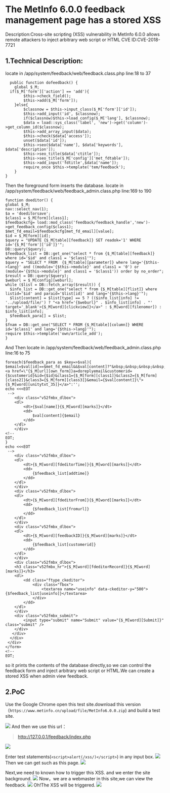 # The MetInfo 6.0.0 feedback management page has a stored XSS #

Description:Cross-site scripting (XSS) vulnerability in MetInfo 6.0.0 allows remote attackers to inject arbitrary web script or HTML
CVE ID:CVE-2018-7721
## 1.Technical Description: ##

locate in /app/system/feedback/web/feedback.class.php line:18 to 37

	  public function dofeedback() {
		global $_M;
      if($_M['form']['action'] == 'add'){
			$this->check_field();
			$this->add($_M['form']);
		}else{
			$classnow = $this->input_class($_M['form']['id']);
			$this->add_input('id', $classnow);
			if($classnow)$this->load_config($_M['lang'], $classnow);
			$data = load::sys_class('label', 'new')->get('column')->get_column_id($classnow);
			$this->add_array_input($data);
			$this->check($data['access']);
			unset($data['id']);
			$this->seo($data['name'], $data['keywords'], $data['description']);
			$this->seo_title($data['ctitle']);
			$this->seo_title($_M['config']['met_fdtable']);
			$this->add_input('fdtitle',$data['name']);
			require_once $this->template('tem/feedback');
		}
	}

Then the foreground form inserts the database.
locate in /app/system/feedback/web/feedback_admin.class.php line:169 to 190

	function doeditor() {
    global $_M;
    nav::select_nav(1);
    $a = 'doeditorsave';
    $class1 = $_M[form][class1];
	$feedbackcfg= load::mod_class('feedback/feedback_handle','new')->get_feedback_config($class1);
    $met_fd_email=$feedbackcfg[met_fd_email][value];
    $id = $_M[form][id];
    $query = "UPDATE {$_M[table][feedback]} SET readok='1' WHERE id='{$_M['form']['id']}'";
    DB::query($query);
    $feedback_list = DB::get_one("select * from {$_M[table][feedback]} where id='$id' and class1 = '$class1'");
    $query = "SELECT * FROM  {$_M[table][parameter]} where lang='{$this->lang}' and ((module='{$this->module}' and class1 = '0') or (module='{$this->module}' and class1 = '$class1')) order by no_order";
    $result = DB::query($query);
    $weburl = $_M[config][weburl];
    while ($list = DB::fetch_array($result)) {
      $info_list = DB::get_one("select * from {$_M[table][flist]} where listid='$id' and paraid='$list[id]' and lang='{$this->lang}'");
      $list[content] = $list[type] == 5 ? (($info_list[info] != '../upload/file/') ? "<a href='{$weburl}" . $info_list[info] . "' target='_blank'>{$_M[word][clickview]}</a>" : $_M[word][filenomor]) : $info_list[info];
      $feedback_para[] = $list;
    }
    $fnam = DB::get_one("SELECT * FROM {$_M[table][column]} WHERE id='$class1' and lang='{$this->lang}'");
    require $this->template('own/article_add');
	}

And Then locate in /app/system/feedback/web/feedback_admin.class.php line:16 to 75

	foreach($feedback_para as $key=>$val){
    $email=$val[id]==$met_fd_email&&$val[content]?"&nbsp;&nbsp;&nbsp;&nbsp;<a href=\"{$_M[url][own_form]}a=doreplyemail&customerid={$customerid}&id={$id}&class1={$_M[form][class1]}&class2={$_M[form][class2]}&class3={$_M[form][class3]}&email={$val[content]}\">{$_M[word][unitytxt_35]}</a>":'';
    echo <<<EOT
     -->
		<div class="v52fmbx_dlbox">
		<dl>
			<dt>{$val[name]}{$_M[word][marks]}</dt>
			<dd>
				$val[content]{$email}
			</dd>
		</dl>
		</div>
    <!--
    EOT;
    }
    echo <<<EOT
     -->
		<div class="v52fmbx_dlbox">
		<dl>
			<dt>{$_M[word][fdeditorTime]}{$_M[word][marks]}</dt>
			<dd>
				{$feedback_list[addtime]}
			</dd>
		</dl>
		</div>
		<div class="v52fmbx_dlbox">
		<dl>
			<dt>{$_M[word][fdeditorFrom]}{$_M[word][marks]}</dt>
			<dd>
				{$feedback_list[fromurl]}
			</dd>
		</dl>
		</div>
		<div class="v52fmbx_dlbox">
		<dl>
			<dt>{$_M[word][feedbackID]}{$_M[word][marks]}</dt>
			<dd>
				{$feedback_list[customerid]}
			</dd>
		</dl>
		</div>
		<div class="v52fmbx_dlbox">
		<h3 class="v52fmbx_hr">{$_M[word][fdeditorRecord]}{$_M[word][marks]}</h3>
		<dl>
			<dd class="ftype_ckeditor">
				<div class="fbox">
					<textarea name="useinfo" data-ckeditor-y="500">{$feedback_list[useinfo]}</textarea>
				</div>
			</dd>
		</dl>
		</div>
		<div class="v52fmbx_submit">
			<input type="submit" name="Submit" value="{$_M[word][Submit]}" class="submit" />
		</div>
       </div>
      </div>
     </div>
    </form>
    <!--
    EOT;

so it prints the contents of the database directly,so we can control the feedback form and inject arbitrary web script or HTML.We can create a stored XSS when admin view feedback.

## 2.PoC ##

Use the Google Chrome open this test site.download this version（```https://www.metinfo.cn/upload/file/MetInfo6.0.0.zip```) and build a test site.

![](test.png)
And then we use this url：

> http://127.0.0.1/feedback/index.php


![](1.png)

Enter test statements(```<script>alert(/xss/)</script>```) in any input box.
![](0.png)
Then we can get such as this page.
![](2.png)

Next,we need to known how to trigger this XSS. and we enter the site background.
![](3.png)
Now，we are a webmaster in this site,we can view the feedback.
![](4.png)
Oh!The XSS will be triggered.
![](5.png)

